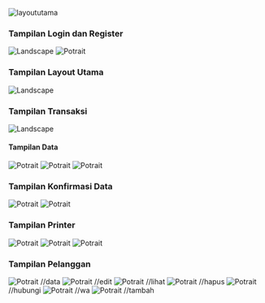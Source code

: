 ![layoututama](https://github.com/user-attachments/assets/a96e5c02-00c0-4750-9841-3613106b190c)<h3>Tampilan Login dan Register</h3>
<img src="https://github.com/KarinaSalsabilla/Laundry2/blob/master/login.jpeg?raw=true" alt="Landscape" widht="400">
<img src="https://github.com/KarinaSalsabilla/Laundry2/blob/master/daftar.jpeg?raw=true" alt="Potrait" widht="400">

<h3>Tampilan Layout Utama</h3>
<img src="https://github.com/KarinaSalsabilla/Laundry2/blob/master/layoututama.jpeg?raw=true" alt="Landscape" widht="400">

<h3>Tampilan Transaksi</h3>
<img src="https://github.com/KarinaSalsabilla/Laundry2/blob/master/transaksi.jpeg?raw=true" alt="Landscape" widht="400">
<h4>Tampilan Data</h4>
<img src="https://github.com/KarinaSalsabilla/Laundry2/blob/master/pilihdatapelanggan.jpeg?raw=true" alt="Potrait" widht="400">
<img src="https://github.com/KarinaSalsabilla/Laundry2/blob/master/pilihdatalayanan.jpeg?raw=true" alt="Potrait" widht="400">
<img src="https://github.com/KarinaSalsabilla/Laundry2/blob/master/pilihdatalayanantambahan.jpeg?raw=true" alt="Potrait" widht="400">

<h3>Tampilan Konfirmasi Data</h3>
<img src="https://github.com/KarinaSalsabilla/Laundry2/blob/master/konfirmasi.jpeg?raw=true" alt="Potrait" widht="400">
<img src="https://github.com/KarinaSalsabilla/Laundry2/blob/master/modalpembayaran.jpeg?raw=true" alt="Potrait" widht="400">

<h3>Tampilan Printer</h3>
<img src="https://github.com/KarinaSalsabilla/Laundry2/blob/master/printerkaaryns.jpeg?raw=true" alt="Potrait" widht="400">
<img src="https://github.com/KarinaSalsabilla/Laundry2/blob/master/kirimwaprinter.jpeg?raw=true" alt="Potrait" widht="400">
<img src="https://github.com/KarinaSalsabilla/Laundry2/blob/master/printer.jpeg?raw=true" alt="Potrait" widht="400">

<h3>Tampilan Pelanggan</h3>
<img src="https://github.com/KarinaSalsabilla/Laundry2/blob/master/printerkaaryns.jpeg?raw=true" alt="Potrait" widht="400"> //data
<img src="https://github.com/KarinaSalsabilla/Laundry2/blob/master/kirimwaprinter.jpeg?raw=true" alt="Potrait" widht="400"> //edit
<img src="https://github.com/KarinaSalsabilla/Laundry2/blob/master/printer.jpeg?raw=true" alt="Potrait" widht="400"> //lihat
<img src="https://github.com/KarinaSalsabilla/Laundry2/blob/master/printer.jpeg?raw=true" alt="Potrait" widht="400"> //hapus
<img src="https://github.com/KarinaSalsabilla/Laundry2/blob/master/printer.jpeg?raw=true" alt="Potrait" widht="400"> //hubungi
<img src="https://github.com/KarinaSalsabilla/Laundry2/blob/master/printer.jpeg?raw=true" alt="Potrait" widht="400"> //wa
<img src="https://github.com/KarinaSalsabilla/Laundry2/blob/master/printer.jpeg?raw=true" alt="Potrait" widht="400"> //tambah
